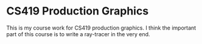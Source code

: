 CS419 Production Graphics
=====

This is my course work for CS419 production graphics.
I think the important part of this course is to write a ray-tracer in the very end.


